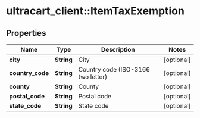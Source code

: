 # ultracart_client::ItemTaxExemption

## Properties
Name | Type | Description | Notes
------------ | ------------- | ------------- | -------------
**city** | **String** | City | [optional] 
**country_code** | **String** | Country code (ISO-3166 two letter) | [optional] 
**county** | **String** | County | [optional] 
**postal_code** | **String** | Postal code | [optional] 
**state_code** | **String** | State code | [optional] 



